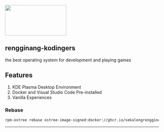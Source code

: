 <img src="https://upload.wikimedia.org/wikipedia/commons/thumb/c/c3/Rengginang.jpg/1280px-Rengginang.jpg" width="200" height="100">


## rengginang-kodingers


the best operating system for development and playing games


Features
---
1. KDE Plasma Desktop Environment
2. Docker and Visual Studio Code Pre-installed
3. Vanilla Experiences


### Rebase 

```bash
rpm-ostree rebase ostree-image-signed:docker://ghcr.io/sekalengrengginang/kodingers-image:latest
```
---